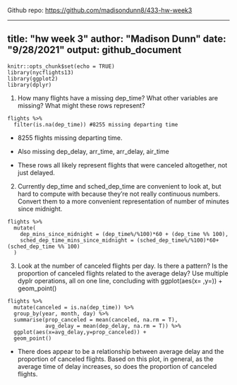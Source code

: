 Github repo: https://github.com/madisondunn8/433-hw-week3

---
title: "hw week 3"
author: "Madison Dunn"
date: "9/28/2021"
output: github_document
---

```{r setup, include=FALSE}
knitr::opts_chunk$set(echo = TRUE)
library(nycflights13)
library(ggplot2)
library(dplyr)
```

1. How many flights have a missing dep_time? What other variables are missing? What might these rows represent?

```{r}
flights %>% 
  filter(is.na(dep_time)) #8255 missing departing time
```
- 8255 flights missing departing time. 

- Also missing dep_delay, arr_time, arr_delay, air_time

- These rows all likely represent flights that were canceled altogether, not just delayed. 

2. Currently dep_time and sched_dep_time are convenient to look at, but hard to compute with because they’re not really continuous numbers. Convert them to a more convenient representation of number of minutes since midnight.

```{r}
flights %>% 
  mutate(
    dep_mins_since_midnight = (dep_time%/%100)*60 + (dep_time %% 100),
    sched_dep_time_mins_since_midnight = (sched_dep_time%/%100)*60+(sched_dep_time %% 100)
  )
```


3. Look at the number of canceled flights per day. Is there a pattern? Is the proportion of canceled flights related to the average delay? Use multiple dyplr operations, all on one line, concluding with ggplot(aes(x= ,y=)) + geom_point()

```{r}
flights %>%
  mutate(canceled = is.na(dep_time)) %>%
  group_by(year, month, day) %>%
  summarise(prop_canceled = mean(canceled, na.rm = T),
            avg_delay = mean(dep_delay, na.rm = T)) %>%
  ggplot(aes(x=avg_delay,y=prop_canceled)) +
  geom_point()
```

- There does appear to be a relationship between average delay and the proportion of canceled flights. Based on this plot, in general, as the average time of delay increases, so does the proportion of canceled flights. 
